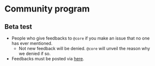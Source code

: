 # Community program

## Beta test

- People who give feedbacks to `@core` if you make an issue that no one has ever mentioned. 
  - Not new feedback will be denied. `@core` will unveil the reason why we denied if so.
- Feedbacks must be posted via [here](https://github.com/UnUniFi/beta-test/issues/new/choose).
